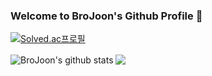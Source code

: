 
### Welcome to BroJoon's Github Profile 👋 
[![Solved.ac프로필](http://mazassumnida.wtf/api/generate_badge?boj=ydngjink1)](https://solved.ac/ydngjink1)
<div>
<img align="center" src="https://github-readme-stats.anuraghazra1.vercel.app/api?username=BroJoon&show_icons=true&include_all_commits=true&theme=material-palenight" alt="BroJoon's github stats" />
<img align="center" src="https://github-readme-stats.anuraghazra1.vercel.app/api/top-langs/?username=BroJoon&layout=compact&theme=material-palenight" />
</div>

